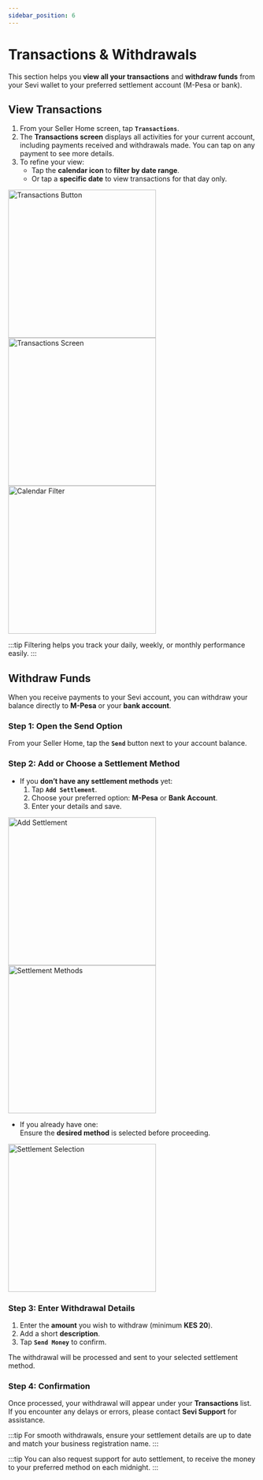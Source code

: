 ```yaml
---
sidebar_position: 6
---
```


# Transactions & Withdrawals

This section helps you **view all your transactions** and **withdraw funds** from your Sevi wallet to your preferred settlement account (M-Pesa or bank).  


## View Transactions

1. From your Seller Home screen, tap **`Transactions`**.  
2. The **Transactions screen** displays all activities for your current account, including payments received and withdrawals made. You can tap on any payment to see more details. 
3. To refine your view:  
   - Tap the **calendar icon** to **filter by date range**.  
   - Or tap a **specific date** to view transactions for that day only.  

<img src="/seller/014.png" alt="Transactions Button" width="300"/>  
<img src="/seller/012.png" alt="Transactions Screen" width="300"/>  
<img src="/seller/013.png" alt="Calendar Filter" width="300"/>  

:::tip
Filtering helps you track your daily, weekly, or monthly performance easily.
:::


## Withdraw Funds

When you receive payments to your Sevi account, you can withdraw your balance directly to **M-Pesa** or your **bank account**.

### Step 1: Open the Send Option
From your Seller Home, tap the **`Send`** button next to your account balance.  


### Step 2: Add or Choose a Settlement Method

- If you **don’t have any settlement methods** yet:  
  1. Tap **`Add Settlement`**.  
  2. Choose your preferred option: **M-Pesa** or **Bank Account**.  
  3. Enter your details and save.  

<img src="/seller/add-settlement.png" alt="Add Settlement" width="300"/>  
<img src="/seller/settlement-methods.png" alt="Settlement Methods" width="300"/>

- If you already have one:  
  Ensure the **desired method** is selected before proceeding.  

<img src="/seller/settlement-selection.png" alt="Settlement Selection" width="300"/>


### Step 3: Enter Withdrawal Details

1. Enter the **amount** you wish to withdraw (minimum **KES 20**).  
2. Add a short **description**.  
3. Tap **`Send Money`** to confirm.  

The withdrawal will be processed and sent to your selected settlement method.  


### Step 4: Confirmation

Once processed, your withdrawal will appear under your **Transactions** list.  
If you encounter any delays or errors, please contact **Sevi Support** for assistance.


:::tip
For smooth withdrawals, ensure your settlement details are up to date and match your business registration name.
:::

:::tip
You can also request support for auto settlement, to receive the money to your preferred method on each midnight.
:::
